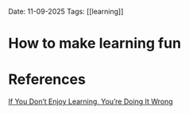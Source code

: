 Date: 11-09-2025
Tags: [[learning]]

# How to make learning fun



# References
[If You Don’t Enjoy Learning, You’re Doing It Wrong](https://www.youtube.com/watch?v=6U8zNlqCa6M)